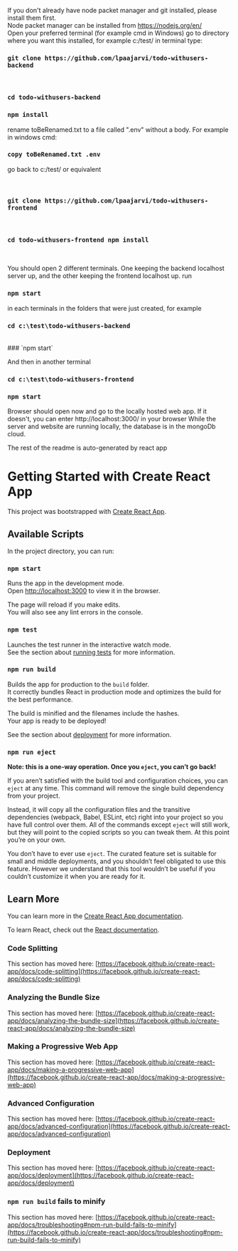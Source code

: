 If you don't already have node packet manager and git installed, please install them first.   
Node packet manager can be installed from https://nodejs.org/en/    
Open your preferred terminal (for example cmd in Windows) go to directory where you want this installed, for example c:/test/ in terminal type: 
<p />

### `git clone https://github.com/lpaajarvi/todo-withusers-backend`
<br />

### `cd todo-withusers-backend`
### `npm install`




rename toBeRenamed.txt to a file called \".env\" without a body. For example in windows cmd: 


### `copy toBeRenamed.txt .env`


<p>
 
go back to c:/test/ or equivalent 
</p>

<br/>

### `git clone https://github.com/lpaajarvi/todo-withusers-frontend`
<br />

### `cd todo-withusers-frontend npm install`
<br />

You should open 2 different terminals. One keeping the backend localhost server up, and the other keeping the frontend localhost up. run 

### `npm start`

 in each terminals in the folders that were just created, for example  

### `cd c:\test\todo-withusers-backend`
<br/>
### `npm start`

And then in another terminal  


### `cd c:\test\todo-withusers-frontend`
### `npm start`

Browser should open now and go to the locally hosted web app. If it doesn't, you can enter http://localhost:3000/ in your browser  While the server and website are running locally, the database is in the mongoDb cloud.





















The rest of the readme is auto-generated by react app

# Getting Started with Create React App

This project was bootstrapped with [Create React App](https://github.com/facebook/create-react-app).

## Available Scripts

In the project directory, you can run:

### `npm start`

Runs the app in the development mode.\
Open [http://localhost:3000](http://localhost:3000) to view it in the browser.

The page will reload if you make edits.\
You will also see any lint errors in the console.

### `npm test`

Launches the test runner in the interactive watch mode.\
See the section about [running tests](https://facebook.github.io/create-react-app/docs/running-tests) for more information.

### `npm run build`

Builds the app for production to the `build` folder.\
It correctly bundles React in production mode and optimizes the build for the best performance.

The build is minified and the filenames include the hashes.\
Your app is ready to be deployed!

See the section about [deployment](https://facebook.github.io/create-react-app/docs/deployment) for more information.

### `npm run eject`

**Note: this is a one-way operation. Once you `eject`, you can’t go back!**

If you aren’t satisfied with the build tool and configuration choices, you can `eject` at any time. This command will remove the single build dependency from your project.

Instead, it will copy all the configuration files and the transitive dependencies (webpack, Babel, ESLint, etc) right into your project so you have full control over them. All of the commands except `eject` will still work, but they will point to the copied scripts so you can tweak them. At this point you’re on your own.

You don’t have to ever use `eject`. The curated feature set is suitable for small and middle deployments, and you shouldn’t feel obligated to use this feature. However we understand that this tool wouldn’t be useful if you couldn’t customize it when you are ready for it.

## Learn More

You can learn more in the [Create React App documentation](https://facebook.github.io/create-react-app/docs/getting-started).

To learn React, check out the [React documentation](https://reactjs.org/).

### Code Splitting

This section has moved here: [https://facebook.github.io/create-react-app/docs/code-splitting](https://facebook.github.io/create-react-app/docs/code-splitting)

### Analyzing the Bundle Size

This section has moved here: [https://facebook.github.io/create-react-app/docs/analyzing-the-bundle-size](https://facebook.github.io/create-react-app/docs/analyzing-the-bundle-size)

### Making a Progressive Web App

This section has moved here: [https://facebook.github.io/create-react-app/docs/making-a-progressive-web-app](https://facebook.github.io/create-react-app/docs/making-a-progressive-web-app)

### Advanced Configuration

This section has moved here: [https://facebook.github.io/create-react-app/docs/advanced-configuration](https://facebook.github.io/create-react-app/docs/advanced-configuration)

### Deployment

This section has moved here: [https://facebook.github.io/create-react-app/docs/deployment](https://facebook.github.io/create-react-app/docs/deployment)

### `npm run build` fails to minify

This section has moved here: [https://facebook.github.io/create-react-app/docs/troubleshooting#npm-run-build-fails-to-minify](https://facebook.github.io/create-react-app/docs/troubleshooting#npm-run-build-fails-to-minify)
